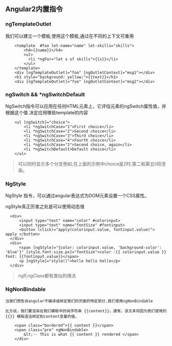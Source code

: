 ## Angular2内置指令

### ngTemplateOutlet

  我们可以建立一个模板,使用这个模板,通过在不同的上下文可重用

```
    <template  #foo let-name="name" let-skills="skills">
        <h4>{{name}}</h4>
        <ul>
          <li *ngFor="let s of skills">{{s}}</li>
        </ul>
    </template>
    <div [ngTemplateOutlet]="foo" [ngOutletContext]="msg1"></div>
    <h1 style="background: yellow;">{{text}}</h1>
    <div [ngTemplateOutlet]="foo" [ngOutletContext]="msg2"></div>
```
### ngSwitch && *ngSwitchDefault

  NgSwitch指令可以应用在任何HTML元素上，它评估元素的ngSwitch属性值，并根据这个值 决定应用哪些template的内容

```
    <ul [ngSwitch]="choice">
        <li *ngSwitchCase="1">First choice</li>
        <li *ngSwitchCase="2">Second choice</li>
        <li *ngSwitchCase="3">Third choice</li>
        <li *ngSwitchCase="4">Fourth choice</li>
        <li *ngSwitchCase="2">Second choice, again</li>
        <li *ngSwitchDefault>Default choice</li>
    </ul>
```
  >可以同时显示多个分支例如,在上面的示例中choice是2时,第二和第五li将渲染。

### NgStyle

  NgStyle 指令，可以通过angular表达式为DOM元素设置一个CSS属性。

  ngStyle真正厉害之处是可以使用动态值

```
  <div>
      <input type="text" name="color" #colorinput>
      <input type="text" name="fontSize" #fontinput>
      <button (click)="apply(colorinput.value, fontinput.value)"> apply </button>
  </div>
  <div>
      <span [ngStyle]="{color: colorinput.value, 'background-color': 'blue'}" [style.font-size.px]="fontSize">color :{{ colorinput.value }} font: {{fontinput.value}}</span>
      <p [ngStyle]="style()">hello hello hello</p>
  </div>
```
  >ngIf,ngClass都有类似的用法

### NgNonBindable

    当我们想告诉angular不编译或绑定我们的页面的特定部分,我们使用ngNonBindable

    比方说，我们要渲染在我们模板中的纯字符串 {{content}}。通常，该文本将因为我们使用的 {{}} 模板语法绑定到content变量的值。

```
    <span class="bordered">{{ content }}</span>
    <span class="pre" ngNonBindable>
        &lt;-- This is what {{ content }} rendered </span>
    </div>
```

